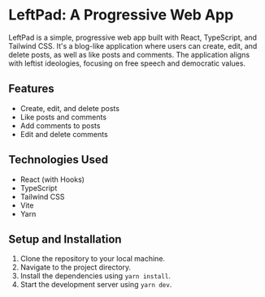 # LeftPad: A Progressive Web App

LeftPad is a simple, progressive web app built with React, TypeScript, and Tailwind CSS. It's a blog-like application where users can create, edit, and delete posts, as well as like posts and comments. The application aligns with leftist ideologies, focusing on free speech and democratic values.

## Features

- Create, edit, and delete posts
- Like posts and comments
- Add comments to posts
- Edit and delete comments

## Technologies Used

- React (with Hooks)
- TypeScript
- Tailwind CSS
- Vite
- Yarn

## Setup and Installation

1. Clone the repository to your local machine.
2. Navigate to the project directory.
3. Install the dependencies using `yarn install`.
4. Start the development server using `yarn dev`.

